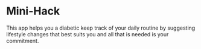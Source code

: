 # Mini-Hack

This app helps you a diabetic keep track of your daily routine by suggesting lifestyle changes that best suits you and all that is needed is your commitment. 
